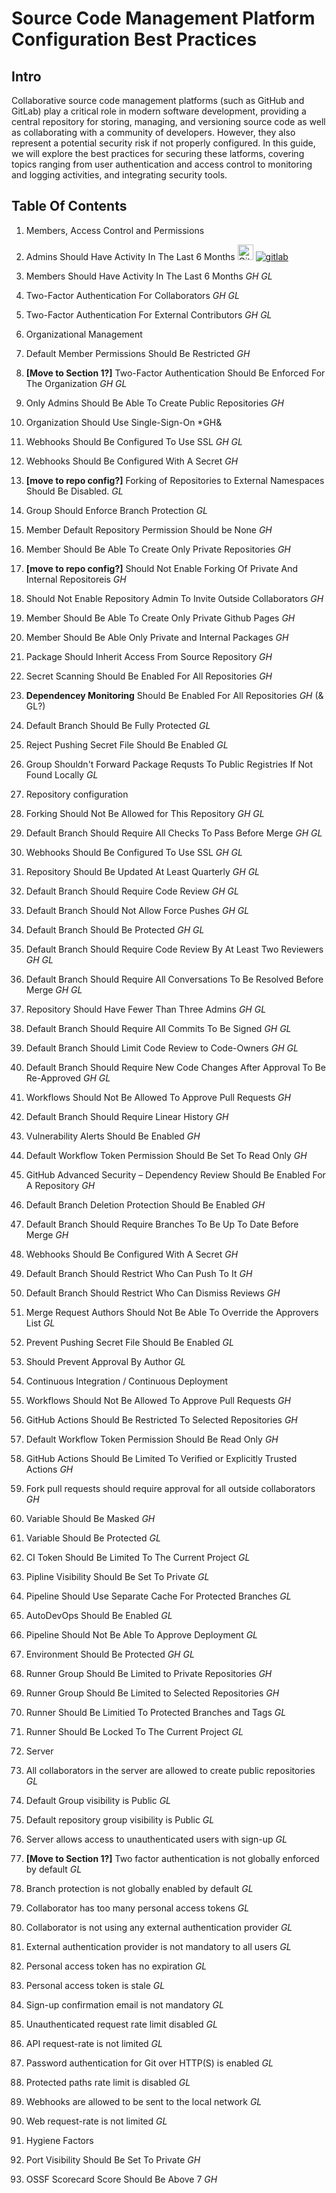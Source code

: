 # Source Code Management Platform Configuration Best Practices

## Intro

Collaborative source code management platforms (such as GitHub and GitLab) play a critical role in modern software development, providing a central repository for storing, managing, and versioning source code as well as collaborating with a community of developers. However, they also represent a potential security risk if not properly configured. In this guide, we will explore the best practices for securing these latforms, covering topics ranging from user authentication and access control to monitoring and logging activities, and integrating security tools.

## Table Of Contents

1. Members, Access Control and Permissions

  1. Admins Should Have Activity In The Last 6 Months [<img src="https://user-images.githubusercontent.com/287526/230375178-2f1f8844-5609-4ef3-b9ac-141c20c43406.svg" alt="GitHub" height="25" width="25">](github/member/stale_admin_found.md) [![gitlab](https://user-images.githubusercontent.com/287526/230376963-ae9b8a47-4a74-4746-bc83-5b34cc520d40.svg)
](gitlab/member/stale_admin_found.md)
  2. Members Should Have Activity In The Last 6 Months *GH GL*
  3. Two-Factor Authentication For Collaborators *GH GL*
  4. Two-Factor Authentication For External Contributors *GH GL*

2. Organizational Management

  1. Default Member Permissions Should Be Restricted *GH*
  2. **[Move to Section 1?]** Two-Factor Authentication Should Be Enforced For The Organization *GH GL*
  3. Only Admins Should Be Able To Create Public Repositories *GH*
  4. Organization Should Use Single-Sign-On *GH&
  5. Webhooks Should Be Configured To Use SSL *GH GL*
  6. Webhooks Should Be Configured With A Secret *GH*
  7. **[move to repo config?]** Forking of Repositories to External Namespaces Should Be Disabled. *GL*
  8. Group Should Enforce Branch Protection *GL*
  9. Member Default Repository Permission Should be None *GH*
  10. Member Should Be Able To Create Only Private Repositories *GH*
  11. **[move to repo config?]** Should Not Enable Forking Of Private And Internal Repositoreis *GH*
  12. Should Not Enable Repository Admin To Invite Outside Collaborators *GH*
  13. Member Should Be Able To Create Only Private Github Pages *GH*
  14. Member Should Be Able Only Private and Internal Packages *GH*
  15. Package Should Inherit Access From Source Repository *GH*
  16. Secret Scanning Should Be Enabled For All Repositories *GH*
  17. **Dependencey Monitoring** Should Be Enabled For All Repositories *GH* (& GL?)
  18. Default Branch Should Be Fully Protected *GL*
  19. Reject Pushing Secret File Should Be Enabled *GL*
  20. Group Shouldn't Forward Package Requsts To Public Registries If Not Found Locally *GL*

3. Repository configuration

  1. Forking Should Not Be Allowed for This Repository *GH GL*
  2. Default Branch Should Require All Checks To Pass Before Merge *GH GL*
  3. Webhooks Should Be Configured To Use SSL *GH GL*
  4. Repository Should Be Updated At Least Quarterly *GH GL*
  5. Default Branch Should Require Code Review *GH GL*
  6. Default Branch Should Not Allow Force Pushes *GH GL*
  7. Default Branch Should Be Protected *GH GL*
  8. Default Branch Should Require Code Review By At Least Two Reviewers *GH GL*
  9. Default Branch Should Require All Conversations To Be Resolved Before Merge *GH GL*
  10. Repository Should Have Fewer Than Three Admins *GH GL*
  11. Default Branch Should Require All Commits To Be Signed *GH GL*
  12. Default Branch Should Limit Code Review to Code-Owners *GH GL*
  13. Default Branch Should Require New Code Changes After Approval To Be Re-Approved *GH GL*
  14. Workflows Should Not Be Allowed To Approve Pull Requests *GH*
  15. Default Branch Should Require Linear History *GH*
  16. Vulnerability Alerts Should Be Enabled *GH*
  17. Default Workflow Token Permission Should Be Set To Read Only *GH*
  18. GitHub Advanced Security – Dependency Review Should Be Enabled For A Repository *GH*
  19. Default Branch Deletion Protection Should Be Enabled *GH*
  20. Default Branch Should Require Branches To Be Up To Date Before Merge *GH*
  21. Webhooks Should Be Configured With A Secret *GH*
  22. Default Branch Should Restrict Who Can Push To It *GH*
  23. Default Branch Should Restrict Who Can Dismiss Reviews *GH*
  24. Merge Request Authors Should Not Be Able To Override the Approvers List *GL*
  25. Prevent Pushing Secret File Should Be Enabled *GL*
  26. Should Prevent Approval By Author *GL*

4. Continuous Integration / Continuous Deployment 

  1. Workflows Should Not Be Allowed To Approve Pull Requests *GH*
  2. GitHub Actions Should Be Restricted To Selected Repositories *GH*
  3. Default Workflow Token Permission Should Be Read Only *GH* 
  4. GitHub Actions Should Be Limited To Verified or Explicitly Trusted Actions *GH*
  5. Fork pull requests should require approval for all outside collaborators *GH*
  6. Variable Should Be Masked *GH*
  7. Variable Should Be Protected *GL*
  8. CI Token Should Be Limited To The Current Project *GL*
  9. Pipline Visibility Should Be Set To Private *GL*
  10. Pipeline Should Use Separate Cache For Protected Branches *GL*
  11. AutoDevOps Should Be Enabled *GL*
  12. Pipeline Should Not Be Able To Approve Deployment *GL*
  13. Environment Should Be Protected *GH GL*
  14. Runner Group Should Be Limited to Private Repositories *GH*
  15. Runner Group Should Be Limited to Selected Repositories *GH*
  16. Runner Should Be Limitied To Protected Branches and Tags *GL*
  17. Runner Should Be Locked To The Current Project *GL*

5. Server

  1. All collaborators in the server are allowed to create public repositories *GL*
  2. Default Group visibility is Public *GL*
  3. Default repository group visibility is Public *GL*
  4. Server allows access to unauthenticated users with sign-up *GL*
  5. **[Move to Section 1?]** Two factor authentication is not globally enforced by default *GL*
  6. Branch protection is not globally enabled by default *GL*
  7. Collaborator has too many personal access tokens *GL*
  8. Collaborator is not using any external authentication provider *GL*
  9. External authentication provider is not mandatory to all users *GL*
  10. Personal access token has no expiration *GL*
  11. Personal access token is stale *GL*
  12. Sign-up confirmation email is not mandatory *GL*
  13. Unauthenticated request rate limit disabled *GL*
  14. API request-rate is not limited *GL*
  15. Password authentication for Git over HTTP(S) is enabled *GL*
  16. Protected paths rate limit is disabled *GL*
  17. Webhooks are allowed to be sent to the local network *GL*
  18. Web request-rate is not limited *GL*

6. Hygiene Factors

  1. Port Visibility Should Be Set To Private *GH*
  2. OSSF Scorecard Score Should Be Above 7 *GH*
